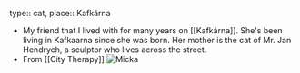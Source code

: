 type:: cat,
place:: Kafkárna

- My friend that I lived with for many years on [[Kafkárna]]. She's been living in Kafkaarna since she was born. Her mother is the cat of Mr. Jan Hendrych, a sculptor who lives across the street.
- From [[City Therapy]] 
  ![Micka](https://umenipromesto.eu/data/galerie/80/m3-2021-kafkarna7-rasch-5299.jpg)